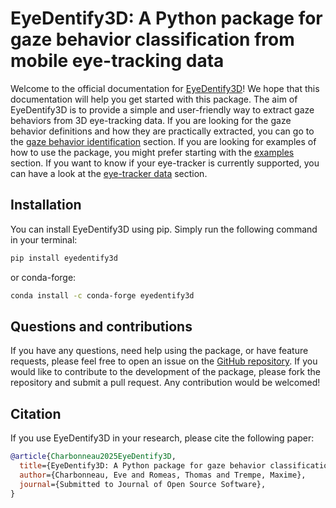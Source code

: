 # EyeDentify3D: A Python package for gaze behavior classification from mobile eye-tracking data

Welcome to the official documentation for [EyeDentify3D](https://github.com/EveCharbie/EyeDentify3d)! 
We hope that this documentation will help you get started with this package. The aim of EyeDentify3D is to provide a 
simple and user-friendly way to extract gaze behaviors from 3D eye-tracking data. If you are looking for the gaze 
behavior definitions and how they are practically extracted, you can go to the 
[gaze behavior identification](behavior_identification/index.md) section. If you are looking for examples of how to use 
the package, you might prefer starting with the [examples](examples/index.md) section. If you want to know if your 
eye-tracker is currently supported, you can have a look at the [eye-tracker data](data_parsing/index.md) section.

## Installation
You can install EyeDentify3D using pip. Simply run the following command in your terminal:
```bash
pip install eyedentify3d
``` 
or conda-forge:
```bash 
conda install -c conda-forge eyedentify3d
```

## Questions and contributions
If you have any questions, need help using the package, or have feature requests, please feel free to open an issue on 
the [GitHub repository](https://github.com/EveCharbie/EyeDentify3d). If you would like to contribute to the development 
of the package, please fork the repository and submit a pull request. Any contribution would be welcomed!


## Citation
If you use EyeDentify3D in your research, please cite the following paper:
```bibtex
@article{Charbonneau2025EyeDentify3D,
  title={EyeDentify3D: A Python package for gaze behavior classification of mobile eye-tracking data},
  author={Charbonneau, Eve and Romeas, Thomas and Trempe, Maxime},
  journal={Submitted to Journal of Open Source Software},
}
```


